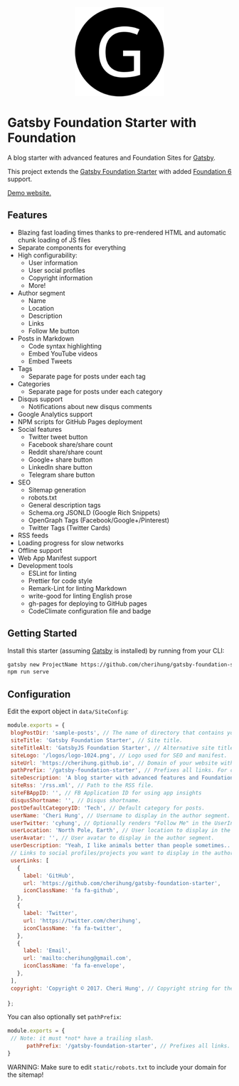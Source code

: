 <div align="center">
    <img src="static/logos/logo-1024.png" alt="Logo" width='200px' height='200px'/>
</div>

# Gatsby Foundation Starter with Foundation

A blog starter with advanced features and Foundation Sites for [Gatsby](https://github.com/gatsbyjs/gatsby/).

This project extends the [Gatsby Foundation Starter](https://github.com/cherihung/gatsby-foundation-starter) with added [Foundation 6](http://foundation.zurb.com/) support.

[Demo website.](...)

## Features

* Blazing fast loading times thanks to pre-rendered HTML and automatic chunk loading of JS files
* Separate components for everything
* High configurability:
  * User information
  * User social profiles
  * Copyright information
  * More!
* Author segment
  * Name
  * Location
  * Description
  * Links
  * Follow Me button
* Posts in Markdown
  * Code syntax highlighting
  * Embed YouTube videos
  * Embed Tweets
* Tags
  * Separate page for posts under each tag
* Categories
  * Separate page for posts under each category
* Disqus support
  * Notifications about new disqus comments
* Google Analytics support
* NPM scripts for GitHub Pages deployment
* Social features
  * Twitter tweet button
  * Facebook share/share count
  * Reddit share/share count
  * Google+ share button
  * LinkedIn share button
  * Telegram share button
* SEO
  * Sitemap generation
  * robots.txt
  * General description tags
  * Schema.org JSONLD (Google Rich Snippets)
  * OpenGraph Tags (Facebook/Google+/Pinterest)
  * Twitter Tags (Twitter Cards)
* RSS feeds
* Loading progress for slow networks
* Offline support
* Web App Manifest support
* Development tools
  * ESLint for linting
  * Prettier for code style
  * Remark-Lint for linting Markdown
  * write-good for linting English prose
  * gh-pages for deploying to GitHub pages
  * CodeClimate configuration file and badge

## Getting Started

Install this starter (assuming [Gatsby](https://github.com/gatsbyjs/gatsby/) is installed) by running from your CLI:

```sh
gatsby new ProjectName https://github.com/cherihung/gatsby-foundation-starter
npm run serve
```

## Configuration

 Edit the export object in `data/SiteConfig`:

 ```js
module.exports = {
  blogPostDir: 'sample-posts', // The name of directory that contains your posts.
  siteTitle: 'Gatsby Foundation Starter', // Site title.
  siteTitleAlt: 'GatsbyJS Foundation Starter', // Alternative site title for SEO.
  siteLogo: '/logos/logo-1024.png', // Logo used for SEO and manifest.
  siteUrl: 'https://cherihung.github.io', // Domain of your website without pathPrefix.
  pathPrefix: '/gatsby-foundation-starter', // Prefixes all links. For cases when deployed to example.github.io/gatsby-foundation-starter/.
  siteDescription: 'A blog starter with advanced features and Foundation 6 for GatsbyJS', // Website description used for RSS feeds/meta description tag.
  siteRss: '/rss.xml', // Path to the RSS file.
  siteFBAppID: '', // FB Application ID for using app insights
  disqusShortname: '', // Disqus shortname.
  postDefaultCategoryID: 'Tech', // Default category for posts.
  userName: 'Cheri Hung', // Username to display in the author segment.
  userTwitter: 'cyhung', // Optionally renders "Follow Me" in the UserInfo segment.
  userLocation: 'North Pole, Earth', // User location to display in the author segment.
  userAvatar: '', // User avatar to display in the author segment.
  userDescription: "Yeah, I like animals better than people sometimes... Especially dogs. Dogs are the best. Every time you come home, they act like they haven't seen you in a year. And the good thing about dogs... is they got different dogs for different people.", // User description to display in the author segment.
  // Links to social profiles/projects you want to display in the author segment/navigation bar.
  userLinks: [
    {
      label: 'GitHub',
      url: 'https://github.com/cherihung/gatsby-foundation-starter',
      iconClassName: 'fa fa-github',
    },
    {
      label: 'Twitter',
      url: 'https://twitter.com/cherihung',
      iconClassName: 'fa fa-twitter',
    },
    {
      label: 'Email',
      url: 'mailto:cherihung@gmail.com',
      iconClassName: 'fa fa-envelope',
    },
  ],
  copyright: 'Copyright © 2017. Cheri Hung', // Copyright string for the footer of the website and RSS feed.

};
 ```

 You can also optionally set `pathPrefix`:
 ```js
 module.exports = {
  // Note: it must *not* have a trailing slash.
       pathPrefix: '/gatsby-foundation-starter', // Prefixes all links. For cases when deployed to example.github.io/gatsby-foundation-starter/.
}

 ```

 WARNING: Make sure to edit `static/robots.txt` to include your domain for the sitemap!
